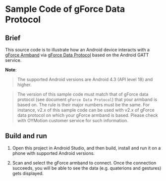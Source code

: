 # Sample Code of gForce Data Protocol

## Brief
This source code is to illustrate how an Android device interacts with 
a [gForce Armband][gForceArmBand] via [gForce Data Protocol][gForceDataProtocol]
based on the Android GATT service.



**Note**:
> The supported Android versions are Android 4.3 (API level 18) and higher.

> The version of this sample code must match that of gForce data protocol
>  (see document `gForce Data Protocol`) that your armband is based on.
> The rule is their major numbers must be the same. For instance, v2.x of 
> this sample code can be used with v2.x of gForce data protocol on which
> your gForce armband is based. Please check with OYMotion customer service
> for such information.

## Build and run
1. Open this project in Android Studio, and then build, install and run it
on a phone with supported Android versions.

2. Scan and select the gForce armband to connect. Once the connection succeeds,
   you will be able to see the data (e.g. quaterions and gestures)
   gets displayed.

[gForceArmBand]: https://oymotion.github.io/doc/gForce100UserGuide/
[gForceDataProtocol]: https://oymotion.github.io/doc/gForceDataProtocol/
